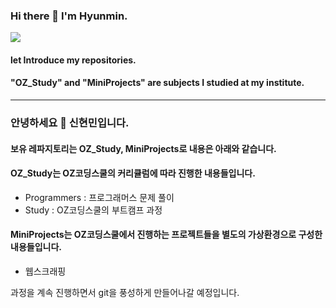 <!--
**Hyunminmax/Hyunminmax** is a ✨ _special_ ✨ repository because its `README.md` (this file) appears on your GitHub profile.

Here are some ideas to get you started:

- 🔭 I’m currently working on ...
- 🌱 I’m currently learning ...
- 👯 I’m looking to collaborate on ...
- 🤔 I’m looking for help with ...
- 💬 Ask me about ...
- 📫 How to reach me: ...
- 😄 Pronouns: ...
- ⚡ Fun fact: ...
-->
### Hi there 👋 I'm Hyunmin.
<img src='https://avataaars.io/?avatarStyle=Circle&topType=LongHairFrida&accessoriesType=Prescription02&facialHairType=MoustacheFancy&facialHairColor=Red&clotheType=BlazerShirt&eyeType=Squint&eyebrowType=UpDown&mouthType=Smile&skinColor=Light'
/>
#### let Introduce my repositories.  
#### "OZ_Study" and "MiniProjects" are subjects I studied at my institute.
***
### 안녕하세요 👋 신현민입니다. 
#### 보유 레파지토리는 OZ_Study, MiniProjects로 내용은 아래와 같습니다.
#### OZ_Study는 OZ코딩스쿨의 커리큘럼에 따라 진행한 내용들입니다.
- Programmers : 프로그래머스 문제 풀이
- Study : OZ코딩스쿨의 부트캠프 과정
#### MiniProjects는 OZ코딩스쿨에서 진행하는 프로젝트들을 별도의 가상환경으로 구성한 내용들입니다.
- 웹스크래핑

과정을 계속 진행하면서 git을 풍성하게 만들어나갈 예정입니다.
